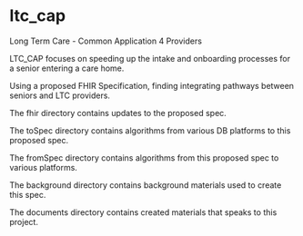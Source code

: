 # ltc_cap
Long Term Care - Common Application 4 Providers

LTC_CAP focuses on speeding up the intake and onboarding processes for a senior entering a care home.     

Using a proposed FHIR Specification, finding integrating pathways between seniors and LTC providers. 

The fhir directory contains updates to the proposed spec.

The toSpec directory contains algorithms from various DB platforms to this proposed spec.

The fromSpec directory contains algorithms from this proposed spec to various platforms. 

The background directory contains background materials used to create this spec. 

The documents directory contains created materials that speaks to this project.
